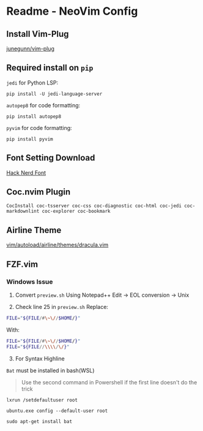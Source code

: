 
# Readme - NeoVim Config

## Install Vim-Plug

[junegunn/vim-plug](https://github.com/junegunn/vim-plug)

## Required install on `pip`

`jedi` for Python LSP:

```CLI
pip install -U jedi-language-server
```

`autopep8` for code formatting:

```CLI
pip install autopep8
```

`pyvim` for code formatting:

```CLI
pip install pyvim
```

## Font Setting Download

[Hack Nerd Font](https://www.nerdfonts.com/font-downloads)

## Coc.nvim Plugin

```CLI
CocInstall coc-tsserver coc-css coc-diagnostic coc-html coc-jedi coc-markdownlint coc-explorer coc-bookmark
```

## Airline Theme

[vim/autoload/airline/themes/dracula.vim](https://github.com/extrante/dracula-theme/blob/e383876e6236fe3dbf504a71bf412f8cae447777/vim/autoload/airline/themes/dracula.vim)

## FZF.vim

### Windows Issue

1. Convert `preview.sh` Using Notepad++
Edit -> EOL conversion -> Unix

2. Check line 25 in `preview.sh`
Replace:

```sh
FILE="${FILE/#\~\//$HOME/}"
```

With:

```sh
FILE="${FILE/#\~\//$HOME/}"
FILE="${FILE//\\\\/\/}"
```

3. For Syntax Highline

`Bat` must be installed in bash(WSL)

> Use the second command in Powershell if the first line doesn't do the trick

```console
lxrun /setdefaultuser root

ubuntu.exe config --default-user root
```

```console
sudo apt-get install bat
```
